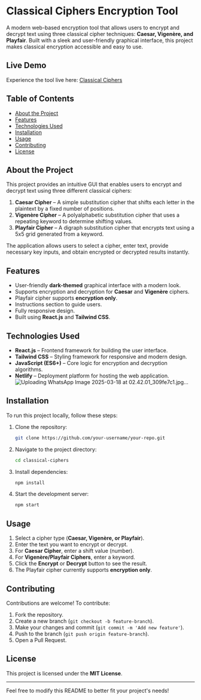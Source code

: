 # Classical Ciphers Encryption Tool

A modern web-based encryption tool that allows users to encrypt and decrypt text using three classical cipher techniques: **Caesar, Vigenère, and Playfair**. Built with a sleek and user-friendly graphical interface, this project makes classical encryption accessible and easy to use.

## Live Demo

Experience the tool live here: [Classical Ciphers](https://bejewelled-florentine-085c12.netlify.app/)

## Table of Contents

- [About the Project](#about-the-project)
- [Features](#features)
- [Technologies Used](#technologies-used)
- [Installation](#installation)
- [Usage](#usage)
- [Contributing](#contributing)
- [License](#license)

## About the Project

This project provides an intuitive GUI that enables users to encrypt and decrypt text using three different classical ciphers:

1. **Caesar Cipher** – A simple substitution cipher that shifts each letter in the plaintext by a fixed number of positions.
2. **Vigenère Cipher** – A polyalphabetic substitution cipher that uses a repeating keyword to determine shifting values.
3. **Playfair Cipher** – A digraph substitution cipher that encrypts text using a 5x5 grid generated from a keyword.

The application allows users to select a cipher, enter text, provide necessary key inputs, and obtain encrypted or decrypted results instantly.

## Features

- User-friendly **dark-themed** graphical interface with a modern look.
- Supports encryption and decryption for **Caesar** and **Vigenère** ciphers.
- Playfair cipher supports **encryption only**.
- Instructions section to guide users.
- Fully responsive design.
- Built using **React.js** and **Tailwind CSS**.

## Technologies Used

- **React.js** – Frontend framework for building the user interface.
- **Tailwind CSS** – Styling framework for responsive and modern design.
- **JavaScript (ES6+)** – Core logic for encryption and decryption algorithms.
- **Netlify** – Deployment platform for hosting the web application.
  ![Uploading WhatsApp Image 2025-03-18 at 02.42.01_309fe7c1.jpg…]()

## Installation

To run this project locally, follow these steps:

1. Clone the repository:
   ```sh
   git clone https://github.com/your-username/your-repo.git
   ```
2. Navigate to the project directory:
   ```sh
   cd classical-ciphers
   ```
3. Install dependencies:
   ```sh
   npm install
   ```
4. Start the development server:
   ```sh
   npm start
   ```

## Usage

1. Select a cipher type (**Caesar, Vigenère, or Playfair**).
2. Enter the text you want to encrypt or decrypt.
3. For **Caesar Cipher**, enter a shift value (number).
4. For **Vigenère/Playfair Ciphers**, enter a keyword.
5. Click the **Encrypt** or **Decrypt** button to see the result.
6. The Playfair cipher currently supports **encryption only**.

## Contributing

Contributions are welcome! To contribute:

1. Fork the repository.
2. Create a new branch (`git checkout -b feature-branch`).
3. Make your changes and commit (`git commit -m 'Add new feature'`).
4. Push to the branch (`git push origin feature-branch`).
5. Open a Pull Request.

## License

This project is licensed under the **MIT License**.

---

Feel free to modify this README to better fit your project's needs!

